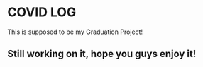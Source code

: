 # COVID LOG 

This is supposed to be my Graduation Project! 

## Still working on it, hope you guys enjoy it! 

<!--   <img alt="pic" height="1280" width="720" src="Screenshots/ss_dashboard.png">
  <img alt="pic" height="1280" width="720" src="Screenshots/ss_login.png"> -->
